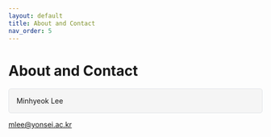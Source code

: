 ```yaml
---
layout: default
title: About and Contact
nav_order: 5 
---
```


# About and Contact

<div style="border: 1px solid #e1e4e8; padding: 15px; border-radius: 5px; background-color: #f5f5f5;  max-width: 500px; margin: 0 auto;">
 Minhyeok Lee  
</div>

[mlee@yonsei.ac.kr](mailto:mlee@yonsei.ac.kr)
